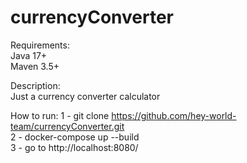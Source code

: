 # currencyConverter  
Requirements:  
Java            17+  
Maven           3.5+  

Description:   
Just a currency converter calculator  
    
How to run:
1 - git clone https://github.com/hey-world-team/currencyConverter.git  
2 - docker-compose up --build  
3 - go to http://localhost:8080/  